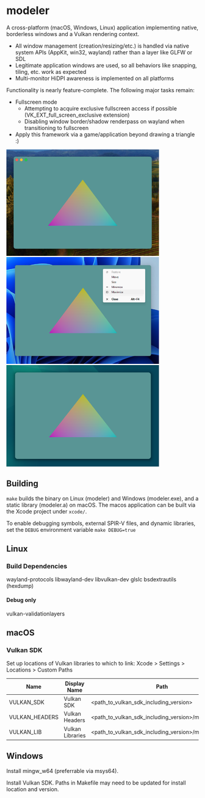 # modeler

A cross-platform (macOS, Windows, Linux) application implementing native, borderless windows and a Vulkan rendering context.

* All window management (creation/resizing/etc.) is handled via native system APIs (AppKit, win32, wayland) rather than a layer like GLFW or SDL
* Legitimate application windows are used, so all behaviors like snapping, tiling, etc. work as expected
* Multi-monitor HiDPI awareness is implemented on all platforms

Functionality is nearly feature-complete. The following major tasks remain:
* Fullscreen mode
	* Attempting to acquire exclusive fullscreen access if possible (VK_EXT_full_screen_exclusive extension)
	* Disabling window border/shadow renderpass on wayland when transitioning to fullscreen
* Apply this framework via a game/application beyond drawing a triangle :)

<img src="docs/images/window_triangle_macos.png" alt="macOS" width=400 /><br />
<img src="docs/images/window_triangle_windows.png" alt="Windows" width=400 /><br />
<img src="docs/images/window_triangle_linux.png" alt="Linux" width=400 /><br />

## Building

`make` builds the binary on Linux (modeler) and Windows (modeler.exe), and a static library (modeler.a) on macOS. The macos application can be built via the Xcode project under `xcode/`.

To enable debugging symbols, external SPIR-V files, and dynamic libraries, set the `DEBUG` environment variable `make DEBUG=true`

## Linux

### Build Dependencies
wayland-protocols
libwayland-dev
libvulkan-dev
glslc
bsdextrautils (hexdump)

#### Debug only
vulkan-validationlayers

## macOS

### Vulkan SDK
Set up locations of Vulkan libraries to which to link: Xcode > Settings > Locations > Custom Paths

| Name			| Display Name		| Path							|
|--			|--			|--							|
| VULKAN_SDK		| Vulkan SDK		| <path_to_vulkan_sdk_including_version>		|
| VULKAN_HEADERS	| Vulkan Headers	| <path_to_vulkan_sdk_including_version>/macOS/include	|
| VULKAN_LIB		| Vulkan Libraries	| <path_to_vulkan_sdk_including_version>/macOS/lib	|

## Windows
Install mingw_w64 (preferrable via msys64).

Install Vulkan SDK. Paths in Makefile may need to be updated for install location and version.
